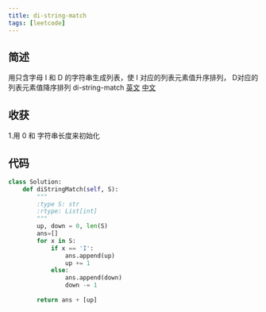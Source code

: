 ```yaml
---
title: di-string-match
tags: [leetcode]
---
```

## 简述
用只含字母 I 和 D 的字符串生成列表，使 I 对应的列表元素值升序排列， D对应的列表元素值降序排列
di-string-match [英文](https://leetcode.com/problems/di-string-match/) [中文](https://leetcode-cn.com/problems/di-string-match/)
## 收获
1.用 0 和 字符串长度来初始化
<!-- more -->
## 代码
```py
class Solution:
    def diStringMatch(self, S):
        """
        :type S: str
        :rtype: List[int]
        """
        up, down = 0, len(S)
        ans=[]
        for x in S:
            if x == 'I':
                ans.append(up)
                up += 1
            else:
                ans.append(down)
                down -= 1
                
        return ans + [up]
```
